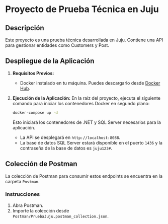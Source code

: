 # Proyecto de Prueba Técnica en Juju

## Descripción

Este proyecto es una prueba técnica desarrollada en Juju. Contiene una API para gestionar entidades como Customers y Post.

## Despliegue de la Aplicación

1. **Requisitos Previos:**
   - Docker instalado en tu máquina. Puedes descargarlo desde [Docker Hub](https://www.docker.com/get-started).

2. **Ejecución de la Aplicación:**
   En la raíz del proyecto, ejecuta el siguiente comando para iniciar los contenedores Docker en segundo plano:

   ```bash
   docker-compose up -d
   ```

   Esto iniciará los contenedores de .NET y SQL Server necesarios para la aplicación.

   - La API se desplegará en `http://localhost:8088`.
   - La base de datos SQL Server estará disponible en el puerto `1436` y la contraseña de la base de datos es `juju123#`.

## Colección de Postman

La colección de Postman para consumir estos endpoints se encuentra en la carpeta `Postman`.

### Instrucciones

1. Abra Postman.
2. Importe la colección desde `Postman/PruebaJuju.postman_collection.json`.

